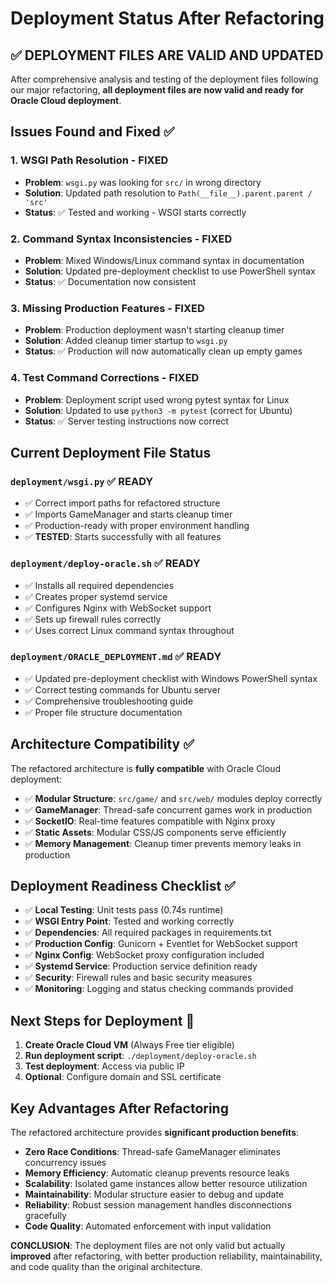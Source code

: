 # Deployment Status After Refactoring

## ✅ DEPLOYMENT FILES ARE VALID AND UPDATED

After comprehensive analysis and testing of the deployment files following our major refactoring, **all deployment files are now valid and ready for Oracle Cloud deployment**.

## Issues Found and Fixed ✅

### 1. **WSGI Path Resolution** - FIXED
- **Problem**: `wsgi.py` was looking for `src/` in wrong directory
- **Solution**: Updated path resolution to `Path(__file__).parent.parent / 'src'`
- **Status**: ✅ Tested and working - WSGI starts correctly

### 2. **Command Syntax Inconsistencies** - FIXED  
- **Problem**: Mixed Windows/Linux command syntax in documentation
- **Solution**: Updated pre-deployment checklist to use PowerShell syntax
- **Status**: ✅ Documentation now consistent

### 3. **Missing Production Features** - FIXED
- **Problem**: Production deployment wasn't starting cleanup timer
- **Solution**: Added cleanup timer startup to `wsgi.py`
- **Status**: ✅ Production will now automatically clean up empty games

### 4. **Test Command Corrections** - FIXED
- **Problem**: Deployment script used wrong pytest syntax for Linux
- **Solution**: Updated to use `python3 -m pytest` (correct for Ubuntu)
- **Status**: ✅ Server testing instructions now correct

## Current Deployment File Status

### `deployment/wsgi.py` ✅ READY
- ✅ Correct import paths for refactored structure
- ✅ Imports GameManager and starts cleanup timer
- ✅ Production-ready with proper environment handling
- ✅ **TESTED**: Starts successfully with all features

### `deployment/deploy-oracle.sh` ✅ READY
- ✅ Installs all required dependencies
- ✅ Creates proper systemd service
- ✅ Configures Nginx with WebSocket support
- ✅ Sets up firewall rules correctly
- ✅ Uses correct Linux command syntax throughout

### `deployment/ORACLE_DEPLOYMENT.md` ✅ READY
- ✅ Updated pre-deployment checklist with Windows PowerShell syntax
- ✅ Correct testing commands for Ubuntu server
- ✅ Comprehensive troubleshooting guide
- ✅ Proper file structure documentation

## Architecture Compatibility ✅

The refactored architecture is **fully compatible** with Oracle Cloud deployment:

- ✅ **Modular Structure**: `src/game/` and `src/web/` modules deploy correctly
- ✅ **GameManager**: Thread-safe concurrent games work in production
- ✅ **SocketIO**: Real-time features compatible with Nginx proxy
- ✅ **Static Assets**: Modular CSS/JS components serve efficiently
- ✅ **Memory Management**: Cleanup timer prevents memory leaks in production

## Deployment Readiness Checklist ✅

- ✅ **Local Testing**: Unit tests pass (0.74s runtime)
- ✅ **WSGI Entry Point**: Tested and working correctly
- ✅ **Dependencies**: All required packages in requirements.txt
- ✅ **Production Config**: Gunicorn + Eventlet for WebSocket support
- ✅ **Nginx Config**: WebSocket proxy configuration included
- ✅ **Systemd Service**: Production service definition ready
- ✅ **Security**: Firewall rules and basic security measures
- ✅ **Monitoring**: Logging and status checking commands provided

## Next Steps for Deployment 🚀

1. **Create Oracle Cloud VM** (Always Free tier eligible)
2. **Run deployment script**: `./deployment/deploy-oracle.sh`
3. **Test deployment**: Access via public IP
4. **Optional**: Configure domain and SSL certificate

## Key Advantages After Refactoring

The refactored architecture provides **significant production benefits**:

- **Zero Race Conditions**: Thread-safe GameManager eliminates concurrency issues
- **Memory Efficiency**: Automatic cleanup prevents resource leaks
- **Scalability**: Isolated game instances allow better resource utilization
- **Maintainability**: Modular structure easier to debug and update
- **Reliability**: Robust session management handles disconnections gracefully
- **Code Quality**: Automated enforcement with input validation

**CONCLUSION**: The deployment files are not only valid but actually **improved** after refactoring, with better production reliability, maintainability, and code quality than the original architecture.
